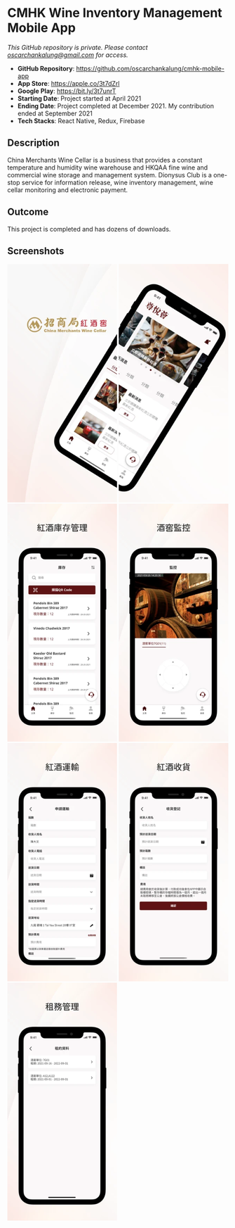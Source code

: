 # CMHK Wine Inventory Management Mobile App

_This GitHub repository is private. Please contact oscarchankalung@gmail.com for access._

- **GitHub Repository**: https://github.com/oscarchankalung/cmhk-mobile-app
- **App Store**: https://apple.co/3t7dZrl
- **Google Play**: https://bit.ly/3t7unrT
- **Starting Date**: Project started at April 2021
- **Ending Date**: Project completed at December 2021. My contribution ended at September 2021
- **Tech Stacks**: React Native, Redux, Firebase

## Description

China Merchants Wine Cellar is a business that provides a constant temperature and humidity wine warehouse and HKQAA fine wine and commercial wine storage and management system. Dionysus Club is a one-stop service for information release, wine inventory management, wine cellar monitoring and electronic payment.

## Outcome

This project is completed and has dozens of downloads.

## Screenshots

<img src='01-screenshot-home-1.webp' width='250' /> <img src='02-screenshot-home-2.webp' width='250' /> <img src='03-screenshot-inventory.webp' width='250' />
<img src='04-screenshot-monitor.webp' width='250' /> <img src='05-screenshot-transport.webp' width='250' /> <img src='06-screenshot-pick-up.webp' width='250' />
<img src='07-screenshot-rental.webp' width='250' />
